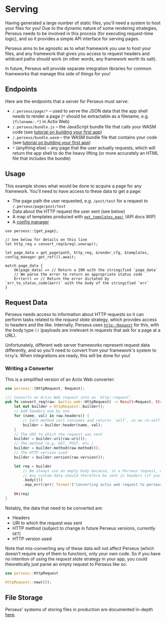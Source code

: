 # Serving

Having generated a large number of static files, you'll need a system to host your files for you! Due to the dynamic nature of some rendering strategies, Perseus needs to be involved in this process (for executing request-time logic), and so it provides a simple API interface for serving pages.

Perseus aims to be agnostic as to what framework you use to host your files, and any framework that gives you access to request headers and wildcard paths should work (in other words, any framework worth its salt).

In future, Perseus will provide separate integration libraries for common frameworks that manage this side of things for you!

## Endpoints

Here are the endpoints that a server for Perseus must serve:

- `/.perseus/page/*` – used to serve the JSON data that the app shell needs to render a page (`*` should be extractable as a filename, e.g. `{filename:.*}` in Actix Web)
- `/.perseus/bundle.js` – the JavaScript bundle file that calls your WASM code (see [tutorial on building your first app](./tutorials/first_app/intro.md))
- `/.perseus/bundle.wasm` – the WASM bundle file that contains your code (see [tutorial on building your first app](./tutorials/first_app/intro.md))
- `*` (anything else) – any page that the user actually requests, which will return the app shell to do the heavy lifting (or more accurately an HTML file that includes the bundle)

## Usage

This example shows what would be done to acquire a page for any framework. You'll need to have access to these data to get a page:

- The page path the user requested, e.g. `/post/test` for a request to `/.perseus/page/post/test`
- Data about the HTTP request the user sent (see below)
- A map of templates produced with [`get_templates_map!`]() (API docs WIP)
- A [config manager](./config_managers.md)

```rust,no_run,no_playground
use perseus::{get_page};

// See below for details on this line
let http_req = convert_req(&req).unwrap();

let page_data = get_page(path, http_req, &render_cfg, &templates, config_manager.get_ref()).await;

match page_data {
    Ok(page_data) => // Return a 200 with the stringified `page_data`
    // We parse the error to return an appropriate status code
    Err(err) => // Return the error dictated by `err_to_status_code(&err)` with the body of the stringified `err`
}
```

## Request Data

Perseus needs access to information about HTTP requests so it can perform tasks related to the *request state* strategy, which provides access to headers and the like. Internally, Perseus uses [`http::Request`](https://docs.rs/http/0.2.4/http/request/struct.Request.html) for this, with the body type `()` (payloads are irrelevant in requests that ask for a page at a URL).

Unfortunately, different web server frameworks represent request data differently, and so you'll need to convert from your framework's system to `http`'s. When integrations are ready, this will be done for you!

### Writing a Converter

This is a simplified version of an Actix Web converter:

```rust
use perseus::{HttpRequest, Request};

/// Converts an Actix Web request into an `http::request`.
pub fn convert_req(raw: &actix_web::HttpRequest) -> Result<Request, String> {
	let mut builder = HttpRequest::builder();
	// Add headers one by one
	for (name, val) in raw.headers() {
		// Each method call consumes and returns `self`, so we re-self-assign
		builder = builder.header(name, val);
	}
	// The URI to which the request was sent
	builder = builder.uri(raw.uri());
	// The method (e.g. GET, POST, etc.)
	builder = builder.method(raw.method());
	// The HTTP version used
	builder = builder.version(raw.version());

	let req = builder
		// We always use an empty body because, in a Perseus request, only the URI matters
		// Any custom data should therefore be sent in headers (if you're doing that, consider a dedicated API)
		.body(())
		.map_err(|err| format!("converting actix web request to perseus-compliant request failed: '{}'", err))?;
	
	Ok(req)
}
```

Notably, the data that need to be converted are:

- Headers
- URI to which the request was sent
- HTTP method (subject to change in future Perseus versions, currently `GET`)
- HTTP version used

Note that mis-converting any of these data will not affect Perseus (which doesn't require any of them to function), only your own code. So if you have no intention of using the *request state* strategy in your app, you could theoretically just parse an empty request to Perseus like so:

```rust
use perseus::HttpRequest

HttpRequest::new(());
```

## File Storage

Perseus' systems of storing files in production are documented in-depth [here](./config_managers.md).
